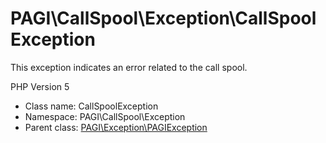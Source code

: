 PAGI\CallSpool\Exception\CallSpoolException
===============

This exception indicates an error related to the call spool.

PHP Version 5


* Class name: CallSpoolException
* Namespace: PAGI\CallSpool\Exception
* Parent class: [PAGI\Exception\PAGIException](PAGI-Exception-PAGIException.md)








